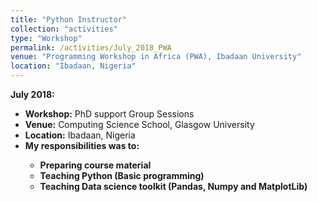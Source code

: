 ```yaml
---
title: "Python Instructor"
collection: "activities"
type: "Workshop"
permalink: /activities/July_2018_PWA
venue: "Programming Workshop in Africa (PWA), Ibadaan University"
location: "Ibadaan, Nigeria"
---
```

<b>July 2018:</b>
* <b>Workshop:</b> PhD support Group Sessions
* <b>Venue:</b> Computing Science School, Glasgow University
* <b>Location:</b> Ibadaan, Nigeria
* <b>My responsibilities was to:<b> <br />
    * Preparing course material
    * Teaching Python (Basic programming)
    * Teaching Data science toolkit (Pandas, Numpy and MatplotLib)

